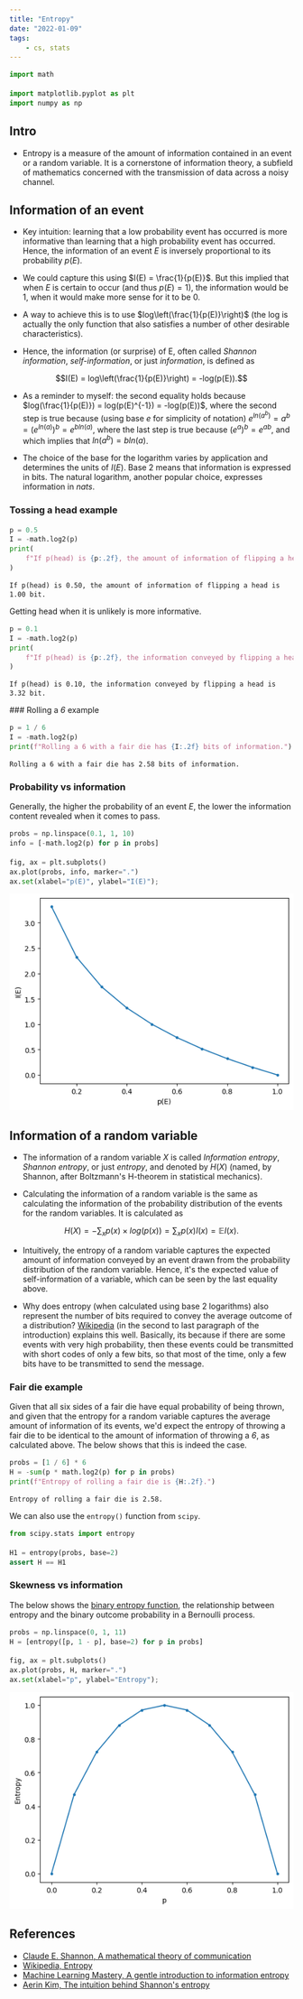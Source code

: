 ```yaml
---
title: "Entropy"
date: "2022-01-09"
tags:
    - cs, stats
---
```


``` python
import math

import matplotlib.pyplot as plt
import numpy as np
```

## Intro

-   Entropy is a measure of the amount of information contained in an event or a random variable. It is a cornerstone of information theory, a subfield of mathematics concerned with the transmission of data across a noisy channel.

## Information of an event

-   Key intuition: learning that a low probability event has occurred is more informative than learning that a high probability event has occurred. Hence, the information of an event $E$ is inversely proportional to its probability $p(E)$.

-   We could capture this using $I(E) = \frac{1}{p(E)}$. But this implied that when $E$ is certain to occur (and thus $p(E) = 1$), the information would be 1, when it would make more sense for it to be 0.

-   A way to achieve this is to use $log\left(\frac{1}{p(E)}\right)$ (the log is actually the only function that also satisfies a number of other desirable characteristics).

-   Hence, the information (or surprise) of E, often called *Shannon information*, *self-information*, or just *information*, is defined as

$$I(E) = log\left(\frac{1}{p(E)}\right) = -log(p(E)).$$

-   As a reminder to myself: the second equality holds because $log(\frac{1}{p(E)}) = log(p(E)^{-1}) = -log(p(E))$, where the second step is true because (using base $e$ for simplicity of notation) $e^{ln(a^b)} = a^b = (e^{ln(a)})^b = e^{bln(a)}$, where the last step is true because $(e^a)^b = e^{ab}$, and which implies that $ln(a^b) = bln(a)$.

-   The choice of the base for the logarithm varies by application and determines the units of $I(E)$. Base 2 means that information is expressed in bits. The natural logarithm, another popular choice, expresses information in *nats*.

### Tossing a head example

``` python
p = 0.5
I = -math.log2(p)
print(
    f"If p(head) is {p:.2f}, the amount of information of flipping a head is {I:.2f} bit."
)
```

    If p(head) is 0.50, the amount of information of flipping a head is 1.00 bit.

Getting head when it is unlikely is more informative.

``` python
p = 0.1
I = -math.log2(p)
print(
    f"If p(head) is {p:.2f}, the information conveyed by flipping a head is {I:.2f} bit."
)
```

    If p(head) is 0.10, the information conveyed by flipping a head is 3.32 bit.

### Rolling a *6* example

``` python
p = 1 / 6
I = -math.log2(p)
print(f"Rolling a 6 with a fair die has {I:.2f} bits of information.")
```

    Rolling a 6 with a fair die has 2.58 bits of information.

### Probability vs information

Generally, the higher the probability of an event $E$, the lower the information content revealed when it comes to pass.

``` python
probs = np.linspace(0.1, 1, 10)
info = [-math.log2(p) for p in probs]

fig, ax = plt.subplots()
ax.plot(probs, info, marker=".")
ax.set(xlabel="p(E)", ylabel="I(E)");
```

![](entropy_files/figure-markdown_strict/cell-6-output-1.png)

## Information of a random variable

-   The information of a random variable *X* is called *Information entropy*, *Shannon entropy*, or just *entropy*, and denoted by $H(X)$ (named, by Shannon, after Boltzmann's H-theorem in statistical mechanics).

-   Calculating the information of a random variable is the same as calculating the information of the probability distribution of the events for the random variables. It is calculated as

$$H(X) = -\sum_x p(x) \times log(p(x)) = \sum_x p(x)I(x) = \mathbb{E} I(x).$$

-   Intuitively, the entropy of a random variable captures the expected amount of information conveyed by an event drawn from the probability distribution of the random variable. Hence, it's the expected value of self-information of a variable, which can be seen by the last equality above.

-   Why does entropy (when calculated using base 2 logarithms) also represent the number of bits required to convey the average outcome of a distribution? [Wikipedia](https://en.wikipedia.org/wiki/Entropy_&28information_theory%29#Introduction) (in the second to last paragraph of the introduction) explains this well. Basically, its because if there are some events with very high probability, then these events could be transmitted with short codes of only a few bits, so that most of the time, only a few bits have to be transmitted to send the message.

### Fair die example

Given that all six sides of a fair die have equal probability of being thrown, and given that the entropy for a random variable captures the average amount of information of its events, we'd expect the entropy of throwing a fair die to be identical to the amount of information of throwing a *6*, as calculated above. The below shows that this is indeed the case.

``` python
probs = [1 / 6] * 6
H = -sum(p * math.log2(p) for p in probs)
print(f"Entropy of rolling a fair die is {H:.2f}.")
```

    Entropy of rolling a fair die is 2.58.

We can also use the `entropy()` function from `scipy`.

``` python
from scipy.stats import entropy

H1 = entropy(probs, base=2)
assert H == H1
```

### Skewness vs information

The below shows the [binary entropy function](https://en.wikipedia.org/wiki/Binary_entropy_function), the relationship between entropy and the binary outcome probability in a Bernoulli process.

``` python
probs = np.linspace(0, 1, 11)
H = [entropy([p, 1 - p], base=2) for p in probs]

fig, ax = plt.subplots()
ax.plot(probs, H, marker=".")
ax.set(xlabel="p", ylabel="Entropy");
```

![](entropy_files/figure-markdown_strict/cell-9-output-1.png)

## References

-   [Claude E. Shannon, A mathematical theory of communication](http://www.all.net/refs/shannon1948.pdf)
-   [Wikipedia, Entropy](https://en.wikipedia.org/wiki/Entropy_%28information_theory%29)
-   [Machine Learning Mastery, A gentle introduction to information entropy](https://machinelearningmastery.com/what-is-information-entropy/)
-   [Aerin Kim, The intuition behind Shannon's entropy](https://towardsdatascience.com/the-intuition-behind-shannons-entropy-e74820fe9800)
